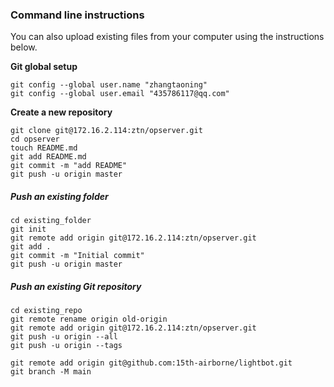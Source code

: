 ### Command line instructions

You can also upload existing files from your computer using the instructions below.

**Git global setup**

```
git config --global user.name "zhangtaoning"
git config --global user.email "435786117@qq.com"
```

**Create a new repository**

```
git clone git@172.16.2.114:ztn/opserver.git
cd opserver
touch README.md
git add README.md
git commit -m "add README"
git push -u origin master
```

##### Push an existing folder

```
cd existing_folder
git init
git remote add origin git@172.16.2.114:ztn/opserver.git
git add .
git commit -m "Initial commit"
git push -u origin master
```

##### Push an existing Git repository

```
cd existing_repo
git remote rename origin old-origin
git remote add origin git@172.16.2.114:ztn/opserver.git
git push -u origin --all
git push -u origin --tags
```



```
git remote add origin git@github.com:15th-airborne/lightbot.git
git branch -M main
```


